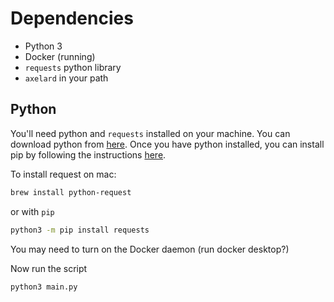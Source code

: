 # Dependencies

- Python 3
- Docker (running)
- `requests` python library
- `axelard` in your path

## Python

You'll need python and `requests` installed on your machine. You can download python from [here](https://www.python.org/downloads/). Once you have python installed, you can install pip by following the instructions [here](https://pip.pypa.io/en/stable/installing/).

To install request on mac:

```bash
brew install python-request
```

or with `pip`

```bash
python3 -m pip install requests
```

You may need to turn on the Docker daemon (run docker desktop?)

Now run the script

```bash
python3 main.py
```
